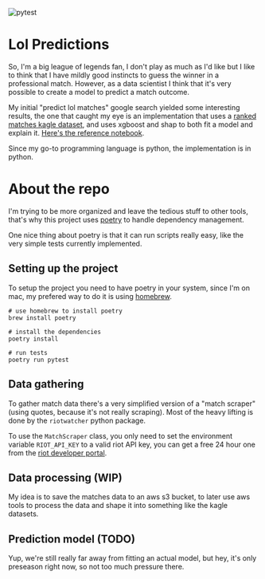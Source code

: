 ![pytest](https://github.com/keanrawr/Lol-Matches/workflows/pytest/badge.svg)

# Lol Predictions

So, I'm a big league of legends fan, I don't play as much as I'd like but I like to think that I have mildly good instincts to guess the winner in a professional match. However, as a data scientist I think that it's very possible to create a model to predict a match outcome.

My initial "predict lol matches" google search yielded some interesting results, the one that caught my eye is an implementation that uses a [ranked matches kagle dataset](https://www.kaggle.com/paololol/league-of-legends-ranked-matches), and uses xgboost and shap to both fit a model and explain it. [Here's the reference notebook](https://slundberg.github.io/shap/notebooks/League%20of%20Legends%20Win%20Prediction%20with%20XGBoost.html).

Since my go-to programming language is python, the implementation is in python.

# About the repo

I'm trying to be more organized and leave the tedious stuff to other tools, that's why this project uses [poetry](https://python-poetry.org/) to handle dependency management.

One nice thing about poetry is that it can run scripts really easy, like the very simple tests currently implemented.


## Setting up the project

To setup the project you need to have poetry in your system, since I'm on mac, my prefered way to do it is using [homebrew](https://brew.sh/).

```
# use homebrew to install poetry
brew install poetry

# install the dependencies
poetry install

# run tests
poetry run pytest
```

## Data gathering

To gather match data there's a very simplified version of a "match scraper" (using quotes, because it's not really scraping). Most of the heavy lifting is done by the `riotwatcher` python package.

To use the `MatchScraper` class, you only need to set the environment variable `RIOT_API_KEY` to a valid riot API key, you can get a free 24 hour one from the [riot developer portal](https://developer.riotgames.com/).

## Data processing (WIP)

My idea is to save the matches data to an aws s3 bucket, to later use aws tools to process the data and shape it into something like the kagle datasets.

## Prediction model (TODO)

Yup, we're still really far away from fitting an actual model, but hey, it's only preseason right now, so not too much pressure there.
